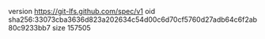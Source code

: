 version https://git-lfs.github.com/spec/v1
oid sha256:33073cba3636d823a202634c54d00c6d70cf5760d27adb64c6f2ab80c9233bb7
size 157505
